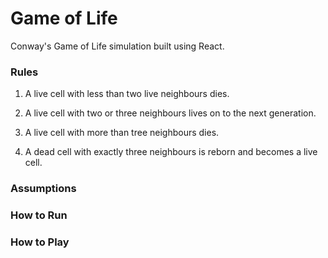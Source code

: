 # Game of Life

Conway's Game of Life simulation built using React.

### Rules

1. A live cell with less than two live neighbours dies.

2. A live cell with two or three neighbours lives on to the next generation.

3. A live cell with more than tree neighbours dies.

4. A dead cell with exactly three neighbours is reborn and becomes a live cell.

### Assumptions

### How to Run


### How to Play


